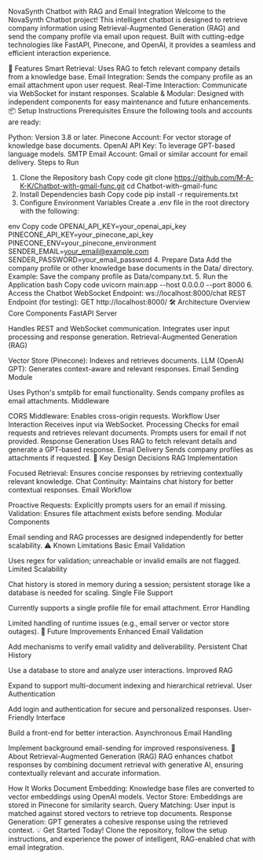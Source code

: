NovaSynth Chatbot with RAG and Email Integration
Welcome to the NovaSynth Chatbot project! This intelligent chatbot is designed to retrieve company information using Retrieval-Augmented Generation (RAG) and send the company profile via email upon request. Built with cutting-edge technologies like FastAPI, Pinecone, and OpenAI, it provides a seamless and efficient interaction experience.

🚀 Features
Smart Retrieval: Uses RAG to fetch relevant company details from a knowledge base.
Email Integration: Sends the company profile as an email attachment upon user request.
Real-Time Interaction: Communicate via WebSocket for instant responses.
Scalable & Modular: Designed with independent components for easy maintenance and future enhancements.
📦 Setup Instructions
Prerequisites
Ensure the following tools and accounts are ready:

Python: Version 3.8 or later.
Pinecone Account: For vector storage of knowledge base documents.
OpenAI API Key: To leverage GPT-based language models.
SMTP Email Account: Gmail or similar account for email delivery.
Steps to Run
1. Clone the Repository
bash
Copy code
git clone https://github.com/M-A-K-K/Chatbot-with-gmail-func.git
cd Chatbot-with-gmail-func
2. Install Dependencies
bash
Copy code
pip install -r requirements.txt
3. Configure Environment Variables
Create a .env file in the root directory with the following:

env
Copy code
OPENAI_API_KEY=your_openai_api_key
PINECONE_API_KEY=your_pinecone_api_key
PINECONE_ENV=your_pinecone_environment
SENDER_EMAIL=your_email@example.com
SENDER_PASSWORD=your_email_password
4. Prepare Data
Add the company profile or other knowledge base documents in the Data/ directory.
Example: Save the company profile as Data/company.txt.
5. Run the Application
bash
Copy code
uvicorn main:app --host 0.0.0.0 --port 8000
6. Access the Chatbot
WebSocket Endpoint: ws://localhost:8000/chat
REST Endpoint (for testing): GET http://localhost:8000/
🛠 Architecture Overview
Core Components
FastAPI Server

Handles REST and WebSocket communication.
Integrates user input processing and response generation.
Retrieval-Augmented Generation (RAG)

Vector Store (Pinecone): Indexes and retrieves documents.
LLM (OpenAI GPT): Generates context-aware and relevant responses.
Email Sending Module

Uses Python's smtplib for email functionality.
Sends company profiles as email attachments.
Middleware

CORS Middleware: Enables cross-origin requests.
Workflow
User Interaction
Receives input via WebSocket.
Processing
Checks for email requests and retrieves relevant documents.
Prompts users for email if not provided.
Response Generation
Uses RAG to fetch relevant details and generate a GPT-based response.
Email Delivery
Sends company profiles as attachments if requested.
📌 Key Design Decisions
RAG Implementation

Focused Retrieval: Ensures concise responses by retrieving contextually relevant knowledge.
Chat Continuity: Maintains chat history for better contextual responses.
Email Workflow

Proactive Requests: Explicitly prompts users for an email if missing.
Validation: Ensures file attachment exists before sending.
Modular Components

Email sending and RAG processes are designed independently for better scalability.
⚠ Known Limitations
Basic Email Validation

Uses regex for validation; unreachable or invalid emails are not flagged.
Limited Scalability

Chat history is stored in memory during a session; persistent storage like a database is needed for scaling.
Single File Support

Currently supports a single profile file for email attachment.
Error Handling

Limited handling of runtime issues (e.g., email server or vector store outages).
🌟 Future Improvements
Enhanced Email Validation

Add mechanisms to verify email validity and deliverability.
Persistent Chat History

Use a database to store and analyze user interactions.
Improved RAG

Expand to support multi-document indexing and hierarchical retrieval.
User Authentication

Add login and authentication for secure and personalized responses.
User-Friendly Interface

Build a front-end for better interaction.
Asynchronous Email Handling

Implement background email-sending for improved responsiveness.
📖 About Retrieval-Augmented Generation (RAG)
RAG enhances chatbot responses by combining document retrieval with generative AI, ensuring contextually relevant and accurate information.

How It Works
Document Embedding: Knowledge base files are converted to vector embeddings using OpenAI models.
Vector Store: Embeddings are stored in Pinecone for similarity search.
Query Matching: User input is matched against stored vectors to retrieve top documents.
Response Generation: GPT generates a cohesive response using the retrieved context.
💡 Get Started Today!
Clone the repository, follow the setup instructions, and experience the power of intelligent, RAG-enabled chat with email integration.

